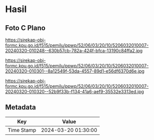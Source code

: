 # Hasil

## Foto C Plano

https://sirekap-obj-formc.kpu.go.id/f515/pemilu/ppwp/52/06/03/20/10/5206032010007-20240320-010248--630b57cb-782a-424f-bfca-13190c84ffa2.jpg

https://sirekap-obj-formc.kpu.go.id/f515/pemilu/ppwp/52/06/03/20/10/5206032010007-20240320-010301--8a12549f-53da-4557-89d1-e56df6370d6e.jpg

https://sirekap-obj-formc.kpu.go.id/f515/pemilu/ppwp/52/06/03/20/10/5206032010007-20240320-010320--52b9f33b-f134-41a6-aef9-35532e3313ed.jpg


## Metadata

| Key        | Value               |
| ---------- | ------------------- |
| Time Stamp | 2024-03-20 01:30:00 |



